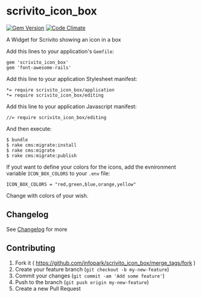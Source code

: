 scrivito_icon_box
=================

[![Gem Version](https://badge.fury.io/rb/scrivito_icon_box.svg)](http://badge.fury.io/rb/scrivito_icon_box)
[![Code Climate](https://codeclimate.com/github/gertimon/scrivito_icon_box.png)](https://codeclimate.com/github/gertimon/scrivito_icon_box)


A Widget for Scrivito showing an icon in a box

Add this lines to your application's `Gemfile`:

    gem 'scrivito_icon_box'
    gem 'font-awesome-rails'

Add this line to your application Stylesheet manifest:

    *= require scrivito_icon_box/application
    *= require scrivito_icon_box/editing

Add this line to your application Javascript manifest:

    //= require scrivito_icon_box/editing

And then execute:

    $ bundle
    $ rake cms:migrate:install
    $ rake cms:migrate
    $ rake cms:migrate:publish

If yout want to define your colors for the icons, add the evnironment variable `ICON_BOX_COLORS` to your `.env` file:

    ICON_BOX_COLORS = "red,green,blue,orange,yellow"

Change with colors of your wish.

## Changelog
See [Changelog](https://github.com/gertimon/scrivito_icon_box/blob/master/CHANGELOG.md) for more

## Contributing

1. Fork it ( https://github.com/infopark/scrivito_icon_box/merge_tags/fork )
2. Create your feature branch (`git checkout -b my-new-feature`)
3. Commit your changes (`git commit -am 'Add some feature'`)
4. Push to the branch (`git push origin my-new-feature`)
5. Create a new Pull Request